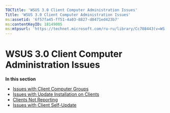 ```yaml
---
TOCTitle: 'WSUS 3.0 Client Computer Administration Issues'
Title: 'WSUS 3.0 Client Computer Administration Issues'
ms:assetid: '6f57fa45-ff51-4a03-8827-d0471ed423b7'
ms:contentKeyID: 18149005
ms:mtpsurl: 'https://technet.microsoft.com/ru-ru/library/Cc708443(v=WS.10)'
---
```


WSUS 3.0 Client Computer Administration Issues
==============================================

**In this section**

-   [Issues with Client Computer Groups](https://technet.microsoft.com/9e3096f5-aff6-43df-9742-2461faf0e58a)
-   [Issues with Update Installation on Clients](https://technet.microsoft.com/f6f00668-dff9-4a22-996e-1d9d61c36847)
-   [Clients Not Reporting](https://technet.microsoft.com/fbe4fd59-5ff3-4e8d-8ec1-733a4f904ab2)
-   [Issues with Client Self-Update](https://technet.microsoft.com/0cfbb910-fa13-4d9d-9d53-24e85c8835d2)
